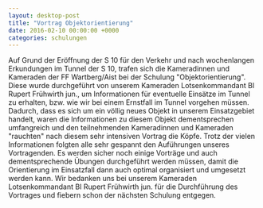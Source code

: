 ```yaml
---
layout: desktop-post
title: "Vortrag Objektorientierung"
date: 2016-02-10 00:00:00 +0000
categories: schulungen
---
```

Auf Grund der Eröffnung der S 10 für den Verkehr und nach wochenlangen Erkundungen im Tunnel der S 10, trafen sich die Kameradinnen und Kameraden der FF Wartberg/Aist bei der Schulung "Objektorientierung". Diese wurde durchgeführt von unserem Kameraden Lotsenkommandant BI Rupert Frühwirth jun., um Informationen für eventuelle Einsätze im Tunnel zu erhalten, bzw. wie wir bei einem Ernstfall im Tunnel vorgehen müssen. 
Dadurch, dass es sich um ein völlig neues Objekt in unserem Einsatzgebiet handelt, waren die Informationen zu diesem Objekt dementsprechen umfangreich und den teilnehmenden Kameradinnen und Kameraden "rauchten" nach diesem sehr intensiven Vortrag die Köpfe. Trotz der vielen Informationen folgten alle sehr gespannt den Auführungen unseres Vortragenden. 
Es werden sicher noch einige Vorträge und auch dementsprechende Übungen durchgeführt werden müssen, damit die Orientierung im Einsatzfall dann auch optimal organisiert und umgesetzt werden kann. 
Wir bedanken uns bei unserem Kameraden Lotsenkommandant BI Rupert Frühwirth jun. für die Durchführung des Vortrages und fiebern schon der nächsten Schulung entgegen.